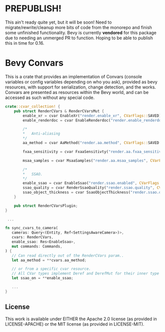 # PREPUBLISH!
This ain't ready quite yet, but it will be soon! Need to migrate/rewrite/cleanup more bits of code from the monorepo and finish some unfinished functionality. Bevy is currently **vendored** for this package due to needing an unmerged PR to function. Hoping to be able to publish this in time for 0.16.

# Bevy Convars
This is a crate that provides an implementation of Convars (console variables or config variables depending on who you ask), provided as bevy resources, with support for serialization, change detection, and the works.
Convars are presented as resources within the Bevy world, and can be accessed as such without any special code.

```rust
crate::cvar_collection! {
    pub struct RenderCVars & RenderCVarsMut {
        enable_xr = cvar EnableXr("render.enable_xr", CVarFlags::SAVED): bool = false,
        enable_renderdoc = cvar EnableRenderdoc("render.enable_renderdoc", CVarFlags::LOCAL): bool = false,

        /*
        *   Anti-aliasing
        */
        aa_method = cvar AaMethod("render.aa.method", CVarFlags::SAVED | CVarFlags::RUNTIME): AntialiasMethod = AntialiasMethod::Fxaa,

        fxaa_sensitivity = cvar FxaaSensitivty("render.aa.fxaa_sensitivity", CVarFlags::SAVED | CVarFlags::RUNTIME): FxaaSensitivity = FxaaSensitivity::Medium,

        msaa_samples = cvar MsaaSamples("render.aa.msaa_samples", CVarFlags::SAVED | CVarFlags::RUNTIME): MsaaSamplingConfig = MsaaSamplingConfig::Msaa4,

        /*
        *   SSAO.
        */
        enable_ssao = cvar EnableSsao("render.ssao.enabled", CVarFlags::SAVED | CVarFlags::RUNTIME): bool = true,
        ssao_quality = cvar RenderSsaoQuality("render.ssao.quality", CVarFlags::SAVED | CVarFlags::RUNTIME): SsaoQuality = SsaoQuality::High,
        ssao_object_thickness = cvar SsaoObjectThickness("render.ssao.object_thickness", CVarFlags::SAVED | CVarFlags::RUNTIME): f32 = 0.25
    }

    pub struct RenderCVarsPlugin;
}

 ...

fn sync_cvars_to_camera(
   cameras: Query<(Entity, Ref<SettingsAwareCamera>)>,
   cvars: RenderCVars,
   enable_ssao: Res<EnableSsao>,
   mut commands: Commands,
) {
   // Can read directly out of the RenderCVars param..
   let aa_method = **cvars.aa_method;

   // or from a specific cvar resource.
   // All CVar types implement Deref and DerefMut for their inner type to make them easy to unpack and modify.
   let ssao_on = **enable_ssao;

   ...
}
```

## License
This work is available under EITHER the Apache 2.0 license (as provided in LICENSE-APACHE) or the MIT license (as provided in LICENSE-MIT).